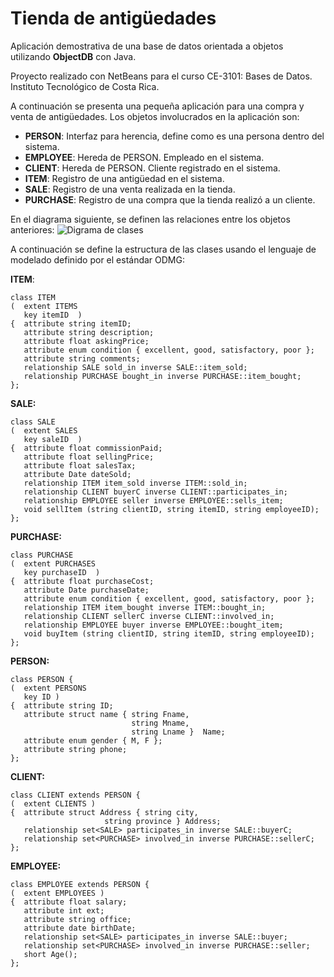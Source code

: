 ﻿# Tienda de antigüedades
Aplicación demostrativa de una base de datos orientada a objetos utilizando **ObjectDB** con Java.

Proyecto realizado con NetBeans para el curso CE-3101: Bases de Datos. Instituto Tecnológico de Costa Rica.

A continuación se presenta una pequeña aplicación para una compra y venta de antigüedades. Los objetos involucrados en la aplicación son:
* **PERSON**: Interfaz para herencia, define como es una persona dentro del sistema.
* **EMPLOYEE**: Hereda de PERSON. Empleado en el sistema.
* **CLIENT**: Hereda de PERSON. Cliente registrado en el sistema.
* **ITEM**: Registro de una antigüedad en el sistema.
* **SALE**: Registro de una venta realizada en la tienda.
* **PURCHASE**: Registro de una compra que la tienda realizó a un cliente.

En el diagrama siguiente, se definen las relaciones entre los objetos anteriores:
![Digrama de clases](https://i.imgur.com/hJDhj5z.png "Diagrama de clases")

A continuación se define la estructura de las clases usando el lenguaje de modelado definido por el estándar ODMG:

**ITEM**:
```
class ITEM
(  extent ITEMS
   key itemID  )
{  attribute string itemID;
   attribute string description;
   attribute float askingPrice;
   attribute enum condition { excellent, good, satisfactory, poor };
   attribute string comments;
   relationship SALE sold_in inverse SALE::item_sold;
   relationship PURCHASE bought_in inverse PURCHASE::item_bought;
};
```

**SALE:**
```
class SALE
(  extent SALES  
   key saleID  )
{  attribute float commissionPaid;
   attribute float sellingPrice;
   attribute float salesTax;
   attribute Date dateSold;
   relationship ITEM item_sold inverse ITEM::sold_in;
   relationship CLIENT buyerC inverse CLIENT::participates_in;
   relationship EMPLOYEE seller inverse EMPLOYEE::sells_item;
   void sellItem (string clientID, string itemID, string employeeID);
};
```

**PURCHASE:**
```
class PURCHASE 
(  extent PURCHASES
   key purchaseID  )
{  attribute float purchaseCost;
   attribute Date purchaseDate;
   attribute enum condition { excellent, good, satisfactory, poor }; 
   relationship ITEM item_bought inverse ITEM::bought_in;
   relationship CLIENT sellerC inverse CLIENT::involved_in;
   relationship EMPLOYEE buyer inverse EMPLOYEE::bought_item;
   void buyItem (string clientID, string itemID, string employeeID);
};
```

**PERSON:**
```
class PERSON {
(  extent PERSONS 
   key ID )
{  attribute string ID;
   attribute struct name { string Fname, 
                           string Mname,
                           string Lname }  Name;
   attribute enum gender { M, F };
   attribute string phone; 
};
```

**CLIENT:**
```
class CLIENT extends PERSON {
(  extent CLIENTS )
{  attribute struct Address { string city,
                     string province } Address;
   relationship set<SALE> participates_in inverse SALE::buyerC;
   relationship set<PURCHASE> involved_in inverse PURCHASE::sellerC;
};
```

**EMPLOYEE:**
```
class EMPLOYEE extends PERSON {
(  extent EMPLOYEES )
{  attribute float salary;
   attribute int ext;
   attribute string office;
   attribute date birthDate;
   relationship set<SALE> participates_in inverse SALE::buyer;
   relationship set<PURCHASE> involved_in inverse PURCHASE::seller;
   short Age();
};
```
